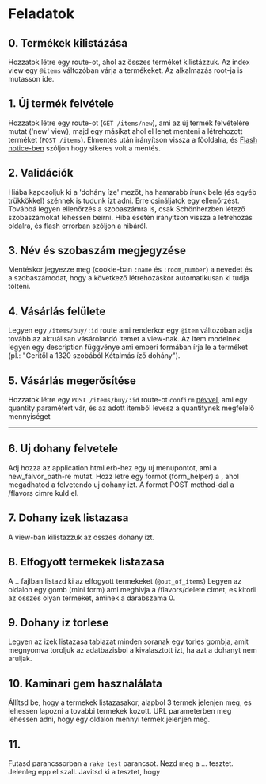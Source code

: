 # Feladatok

## 0. Termékek kilistázása
Hozzatok létre egy route-ot, ahol az összes terméket kilistázzuk. Az index view egy `@items` változóban várja a termékeket. Az alkalmazás root-ja is mutasson ide.

## 1. Új termék felvétele
Hozzatok létre egy route-ot (`GET /items/new`), ami az új termék felvételére mutat ('new' view), majd egy másikat ahol el lehet menteni a létrehozott terméket (`POST /items`). Elmentés után irányítson vissza a főoldalra, és [Flash notice-ben](http://api.rubyonrails.org/classes/ActionDispatch/Flash.html) szóljon hogy sikeres volt a mentés.

## 2. Validációk
Hiába kapcsoljuk ki a 'dohány íze' mezőt, ha hamarabb írunk bele (és egyéb trükkökkel) szénnek is tudunk ízt adni. Erre csináljatok egy ellenőrzést. Továbbá legyen ellenőrzés a szobaszámra is, csak Schönherzben létező szobaszámokat lehessen beírni. Hiba esetén irányítson vissza a létrehozás oldalra, és flash errorban szóljon a hibáról.

## 3. Név és szobaszám megjegyzése
Mentéskor jegyezze meg (cookie-ban `:name` és `:room_number`) a nevedet és a szobaszámodat, hogy a következő létrehozáskor automatikusan ki tudja tölteni.

## 4. Vásárlás felülete
Legyen egy `/items/buy/:id` route ami renderkor egy `@item` változóban adja tovább az aktuálisan vásárolandó itemet a view-nak. Az Item modelnek legyen egy description függvénye ami emberi formában írja le a terméket (pl.: "Geritől a 1320 szobából Kétalmás íző dohány").

## 5. Vásárlás megerősítése
Hozzatok létre egy `POST /items/buy/:id` route-ot `confirm` [névvel](http://guides.rubyonrails.org/routing.html#overriding-the-named-helpers), ami egy quantity paramétert vár, és az adott itemből levesz a quantitynek megfelelő mennyiséget

-----

## 6. Uj dohany felvetele
Adj hozza az application.html.erb-hez egy uj menupontot, ami a new_falvor_path-re mutat.
Hozz letre egy formot (form_helper) a , ahol megadhatod a felvetendo uj dohany izt.
A formot POST method-dal a /flavors cimre kuld el.

## 7. Dohany izek listazasa
A view-ban kilistazzuk az osszes dohany izt.

## 8. Elfogyott termekek listazasa
A .. fajlban listazd ki az elfogyott termekeket (`@out_of_items`)
Legyen az oldalon egy gomb (mini form) ami meghivja a /flavors/delete cimet, es kitorli az osszes olyan termeket, aminek a darabszama 0.

## 9. Dohany iz torlese
Legyen az izek listazasa tablazat minden soranak egy torles gombja, amit megnyomva toroljuk az adatbazisbol a kivalasztott izt, ha azt a dohanyt nem aruljak.

## 10. Kaminari gem hasznalálata
Állítsd be, hogy a termekek listazasakor, alapbol 3 termek jelenjen meg, es lehessen lapozni a tovabbi termekek kozott.
URL parameterben meg lehessen adni, hogy egy oldalon mennyi termek jelenjen meg.

## 11.
Futasd parancssorban a `rake test` parancsot.
Nezd meg a ... tesztet. Jelenleg epp el szall. Javitsd ki a tesztet, hogy


